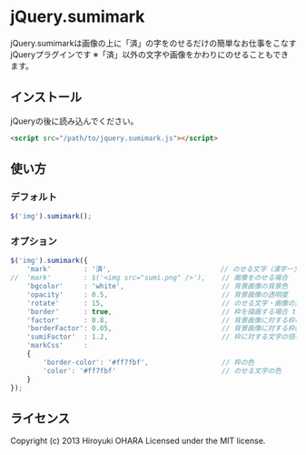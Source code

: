 jQuery.sumimark
======================================================================

jQuery.sumimarkは画像の上に「済」の字をのせるだけの簡単なお仕事をこなすjQueryプラグインです
※「済」以外の文字や画像をかわりにのせることもできます。


インストール
----------------------------------------------------------------------

jQueryの後に読み込んでください。

```html
<script src="/path/to/jquery.sumimark.js"></script>
```


使い方
----------------------------------------------------------------------

### デフォルト

```javascript
$('img').sumimark();
```

### オプション

```javascript
$('img').sumimark({
    'mark'        : '済',                           // のせる文字（漢字一文字）
//  'mark'        : $('<img src="sumi.png" />'),    // 画像をのせる場合
    'bgcolor'     : 'white',                        // 背景画像の背景色
    'opacity'     : 0.5,                            // 背景画像の透明度
    'rotate'      : 15,                             // のせる文字・画像の角度
    'border'      : true,                           // 枠を描画する場合 true
    'factor'      : 0.8,                            // 背景画像に対する枠の倍率
    'borderFactor': 0.05,                           // 背景画像に対する枠線の太さの倍率
    'sumiFactor'  : 1.2,                            // 枠に対する文字の倍率
    'markCss'     :
    {
        'border-color': '#ff7fbf',                  // 枠の色
        'color': '#ff7fbf'                          // のせる文字の色
    }
});
```


ライセンス
----------------------------------------------------------------------

Copyright (c) 2013 Hiroyuki OHARA Licensed under the MIT license.

